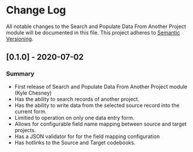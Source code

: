 # Change Log
All notable changes to the Search and Populate Data From Another Project module will be 
documented in this file. This project adheres to [Semantic Versioning](http://semver.org/).


## [0.1.0] - 2020-07-02
### Summary
- First release of Search and Populate Data From Another Project module (Kyle Chesney)
- Has the ability to search records of another project.
- Has the ability to write data from the selected source record into the current form.
- Limitied to operation on only one data entry form.
- Allows for configurable field name mapping between source and target projects.
- Has a JSON validator for for the field mapping configuration
- Has hotlinks to the Source and Target codebooks.
